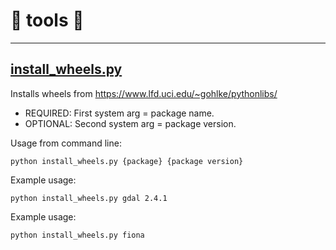 # :wrench: tools :straight_ruler:
---
## [install_wheels.py](install_wheels.py)

Installs wheels from https://www.lfd.uci.edu/~gohlke/pythonlibs/

- REQUIRED: First system arg = package name.
- OPTIONAL: Second system arg = package version.

Usage from command line:
```
python install_wheels.py {package} {package version}
```
    
Example usage:
```
python install_wheels.py gdal 2.4.1
```

Example usage:
```
python install_wheels.py fiona
```